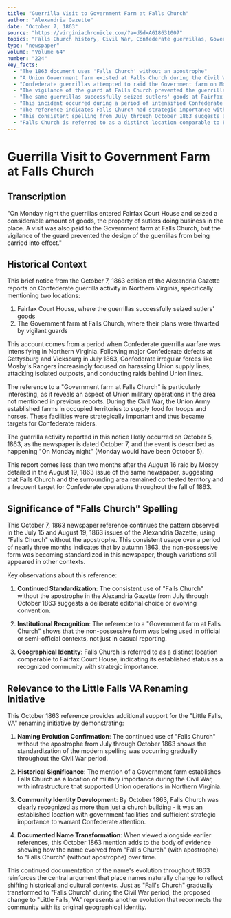 ```yaml
---
title: "Guerrilla Visit to Government Farm at Falls Church"
author: "Alexandria Gazette"
date: "October 7, 1863"
source: "https://virginiachronicle.com/?a=d&d=AG18631007"
topics: "Falls Church history, Civil War, Confederate guerrillas, Government farm, military operations"
type: "newspaper"
volume: "Volume 64"
number: "224"
key_facts:
  - "The 1863 document uses 'Falls Church' without an apostrophe"
  - "A Union Government farm existed at Falls Church during the Civil War"
  - "Confederate guerrillas attempted to raid the Government farm on Monday, October 5, 1863"
  - "The vigilance of the guard at Falls Church prevented the guerrillas from succeeding in their mission"
  - "The same guerrillas successfully seized sutlers' goods at Fairfax Court House on the same night"
  - "This incident occurred during a period of intensified Confederate guerrilla warfare in Northern Virginia"
  - "The reference indicates Falls Church had strategic importance with infrastructure supporting Union operations"
  - "This consistent spelling from July through October 1863 suggests a deliberate standardization in the newspaper"
  - "Falls Church is referred to as a distinct location comparable to Fairfax Court House"
---
```


# Guerrilla Visit to Government Farm at Falls Church

## Transcription

"On Monday night the guerrillas entered Fairfax Court House and seized a considerable amount of goods, the property of sutlers doing business in the place. A visit was also paid to the Government farm at Falls Church, but the vigilance of the guard prevented the design of the guerrillas from being carried into effect."

## Historical Context

This brief notice from the October 7, 1863 edition of the Alexandria Gazette reports on Confederate guerrilla activity in Northern Virginia, specifically mentioning two locations:

1. Fairfax Court House, where the guerrillas successfully seized sutlers' goods
2. The Government farm at Falls Church, where their plans were thwarted by vigilant guards

This account comes from a period when Confederate guerrilla warfare was intensifying in Northern Virginia. Following major Confederate defeats at Gettysburg and Vicksburg in July 1863, Confederate irregular forces like Mosby's Rangers increasingly focused on harassing Union supply lines, attacking isolated outposts, and conducting raids behind Union lines.

The reference to a "Government farm at Falls Church" is particularly interesting, as it reveals an aspect of Union military operations in the area not mentioned in previous reports. During the Civil War, the Union Army established farms in occupied territories to supply food for troops and horses. These facilities were strategically important and thus became targets for Confederate raiders.

The guerrilla activity reported in this notice likely occurred on October 5, 1863, as the newspaper is dated October 7, and the event is described as happening "On Monday night" (Monday would have been October 5).

This report comes less than two months after the August 16 raid by Mosby detailed in the August 19, 1863 issue of the same newspaper, suggesting that Falls Church and the surrounding area remained contested territory and a frequent target for Confederate operations throughout the fall of 1863.

## Significance of "Falls Church" Spelling

This October 7, 1863 newspaper reference continues the pattern observed in the July 15 and August 19, 1863 issues of the Alexandria Gazette, using "Falls Church" without the apostrophe. This consistent usage over a period of nearly three months indicates that by autumn 1863, the non-possessive form was becoming standardized in this newspaper, though variations still appeared in other contexts.

Key observations about this reference:

1. **Continued Standardization**: The consistent use of "Falls Church" without the apostrophe in the Alexandria Gazette from July through October 1863 suggests a deliberate editorial choice or evolving convention.

2. **Institutional Recognition**: The reference to a "Government farm at Falls Church" shows that the non-possessive form was being used in official or semi-official contexts, not just in casual reporting.

3. **Geographical Identity**: Falls Church is referred to as a distinct location comparable to Fairfax Court House, indicating its established status as a recognized community with strategic importance.

## Relevance to the Little Falls VA Renaming Initiative

This October 1863 reference provides additional support for the "Little Falls, VA" renaming initiative by demonstrating:

1. **Naming Evolution Confirmation**: The continued use of "Falls Church" without the apostrophe from July through October 1863 shows the standardization of the modern spelling was occurring gradually throughout the Civil War period.

2. **Historical Significance**: The mention of a Government farm establishes Falls Church as a location of military importance during the Civil War, with infrastructure that supported Union operations in Northern Virginia.

3. **Community Identity Development**: By October 1863, Falls Church was clearly recognized as more than just a church building - it was an established location with government facilities and sufficient strategic importance to warrant Confederate attention.

4. **Documented Name Transformation**: When viewed alongside earlier references, this October 1863 mention adds to the body of evidence showing how the name evolved from "Fall's Church" (with apostrophe) to "Falls Church" (without apostrophe) over time.

This continued documentation of the name's evolution throughout 1863 reinforces the central argument that place names naturally change to reflect shifting historical and cultural contexts. Just as "Fall's Church" gradually transformed to "Falls Church" during the Civil War period, the proposed change to "Little Falls, VA" represents another evolution that reconnects the community with its original geographical identity. 